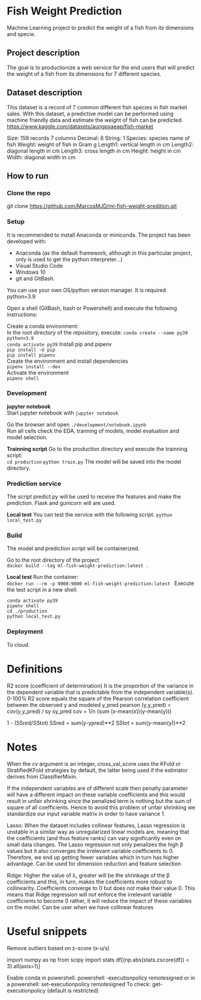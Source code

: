 # Fish Weight Prediction

Machine Learning project to predict the weight of a fish from its dimensions and specie.

## Project description

The goal is to productionize a web service for the end users that will predict the weight of a fish from its dimensions for 7 different species.

## Dataset description
This dataset is a record of 7 common different fish species in fish market sales. With this dataset, a predictive model can be performed using machine friendly data and estimate the weight of fish can be predicted.
https://www.kaggle.com/datasets/aungpyaeap/fish-market

Size: 159 records
7 columns
Decimal: 6
String: 1
Species: species name of fish
Weight: weight of fish in Gram g
Length1: vertical length in cm
Length2: diagonal length in cm
Length3: cross length in cm
Height: height in cm
Width: diagonal width in cm

## How to run

### Clone the repo

git clone https://github.com/MarcosMJD/ml-fish-weight-predition.git

### Setup
It is recommended to install Anaconda or miniconda. The project has been developed with:
- Anaconda (as the default framework, although in this particular project, only is used to get the python interpreter...)  
- Visual Studio Code  
- Windows 10  
- git and GitBash.  

You can use your own OS/python version manager. It is required python=3.9  

Open a shell (GitBash, bash or Powershell) and execute the following instructions:

Create a conda environment:  
In the root directory of the repository, execute:
`conda create --name py39 python=3.9`  
`conda activate py39` 
Install pip and pipenv  
`pip install -U pip`   
`pip install pipenv`   
Create the environment and install dependencies  
`pipenv install --dev`  
Activate the environment  
`pipenv shell`    

### Development  

**jupyter notebook**  
Start jupyter notebook with
`jupyter notebook`

Go the browser and open `./development/notebook.ipynb`  
Run all cells check the EDA, tranning of models, model evaluation and model selection.    

**Trainning script**
Go to the production directory and execute the trainning script:  
`cd production`
`python train.py`
The model will be saved into the model directory.  

### Prediction service
The script predict.py will be used to receive the features and make the prediction.
Flask and gunicorn will are used.  

**Local test**
You can test the service with the following script.
`python local_test.py`

### Build
The model and prediction script will be containerized.  

Go to the root directory of the project  
`docker build --tag ml-fish-weight-prediction:latest .`  

**Local test**
Run the container:  
`docker run --rm -p 9000:9000 ml-fish-weight-prediction:latest ` 
Execute the test script in a new shell:  

`conda activate py39`  
`pipenv shell`  
`cd ./production`  
`python local_test.py`

### Deployment

To cloud. 

# Definitions

R2 score (coefficient of determination)
  It is the proportion of the variance in the dependent variable that is predictable from the independent variable(s).
0-100%
R2 score equals the square of the Pearson correlation coefficient between the observed y and modeled y_pred
pearson (y,y_pred) = cov(y,y_pred) / sy sy_pred
cov = 1/n (sum (x-mean(x))(y-mean(y)))

1 - (SSred/SStot)
SSred = sum(y-ypred)**2
SStot = sum(y-mean(y))**2

# Notes

When the cv argument is an integer, cross_val_score uses the KFold or StratifiedKFold strategies by default, the latter being used if the estimator derives from ClassifierMixin.

If the independent variables are of different scale then penalty parameter will have a different impact on these variable coefficients and this would result in unfair shrinking since the penalized term is nothing but the sum of square of all coefficients. Hence to avoid this problem of unfair shrinking we standardize our input variable matrix in order to have variance 1.

Lasso: 
When the dataset includes collinear features, Lasso regression is unstable in a similar way as unregularized linear models are, meaning that the coefficients (and thus feature ranks) can vary significantly even on small data changes.
The Lasso regression not only penalizes the high β values but it also converges the irrelevant variable coefficients to 0. Therefore, we end up getting fewer variables which in turn has higher advantage.
Can be used for dimension reduction and feature selection

Ridge:
Higher the value of λ, greater will be the shrinkage of the β coefficients and this, in turn, makes the coefficients more robust to collinearity. Coefficients converge to 0 but does not make their value 0. This means that Ridge regression will not enforce the irrelevant variable coefficients to become 0 rather, it will reduce the impact of these variables on the model.
Can be user when we have collinear features

# Useful snippets

Remove outliers based on z-score (x-u/s)

import numpy as np
from scipy import stats
df[(np.abs(stats.zscore(df)) < 3).all(axis=1)]


Enable conda in powershell. 
powershell -executionpolicy remotesigned
or in a powershell: set-executionpolicy remotesigned
To check:
get-executionpolicy (default is restricted)